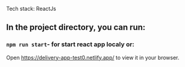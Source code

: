 Tech stack: ReactJs

## In the project directory, you can run:
### `npm run start`- for start react app localy or:
Open https://delivery-app-test0.netlify.app/ to view it in your browser.


